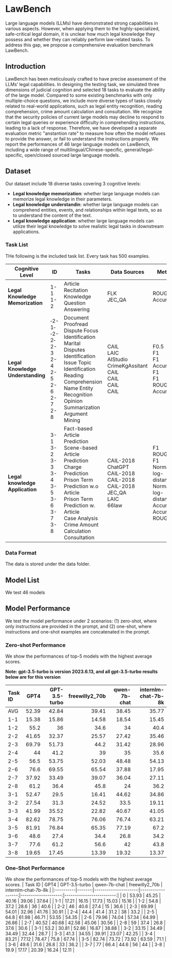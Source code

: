 # LawBench

Large language models (LLMs) have demonstrated strong capabilities in various aspects. However, when applying them to the highly-specialized, safe-critical legal domain, it is unclear how much legal knowledge they possess and whether they can reliably perform law-related tasks. To address this gap, we propose a comprehensive evaluation benchmark LawBench. 

## Introduction
LawBench has been meticulously crafted to have precise assessment of the LLMs’ legal capabilities.
In designing the testing task, we simulated three dimensions of judicial cognition and selected 18 tasks to evaluate the ability of the large model. Compared to some existing benchmarks with only multiple-choice questions, we include more diverse types of tasks closely related to real-world applications, such as legal entity recognition, reading comprehension, crime amount calculation and consultation.
We recognize that the security policies of current large models may decline to respond to certain legal queries or experience difficulty in comprehending instructions, leading to a lack of response. Therefore, we have developed
a separate evaluation metric "anstantion rate" to measure how often the model refuses to provide the answer, or fail to understand the instructions properly.
We report the performances of 46 large language models on LawBench, including a wide range of multilingual/Chinese-specific, general/legal-specific, open/closed sourced large language models.

## Dataset
Our dataset include 18 diverse tasks covering 3 cognitive levels: 
- **Legal knowledge memorization**: whether large language models can memorize legal knowledge in their parameters.
- **Legal knowledge understandin**: whether large language models can comprehend entities, events, and relationships within legal texts, so as to understand the content of the text.
- **Legal knowledge application**: whether large language models can utilize their legal knowledge to solve realistic legal tasks in downstream applications.

### Task List
THe following is the included task list. Every task has 500 examples.

| Cognitive Level                                | ID | Tasks                      | Data Sources | Metrics |
|---------------------------------------------------------|-------------|-------------------------------------|-----------------------|------------------|
|    **Legal Knowledge  Memorization**  | 1-1 <br> 1-2        | Article Recitation   <br>    Knowledge Question Answering           | FLK     <br>   JEC\_QA             | ROUGE-L   <br>  Accuracy     |
|    **Legal Knowledge Understanding**  | &#x2011;2-1&#x2011; <br> &#x2011;2-2&#x2011; <br> 2-3 <br> 2-4 <br> 2-5 <br> 2-6 <br> 2-7 <br> 2-8   | Document Proofread<br>Dispute Focus Identification <br> Marital Disputes Identification<br> Issue Topic Identification <br> Reading Comprehension <br>Name Entity Recognition <br>Opinion Summarization <br> Argument Mining | CAIL<br>LAIC<br>AIStudio<br>CrimeKgAssitant<br>CAIL<br>CAIL<br>CAIL<br>CAIL                  | F0.5<br>F1<br>F1<br>Accuracy<br>F1<br>F1<br>ROUGE-L<br>Accuracy              |                                                       
| **Legal knowledge Application**| 3-1 <br> 3-2 <br> 3-3 <br> 3-4 <br> 3-5 <br> 3-6 <br> 3-7 <br> 3-8   | Fact-based Article Prediction <br> Scene-based Article Prediction <br> Charge Prediction <br> Prison Term Prediction w.o Article <br> Prison Term Prediction w. Article <br> Case Analysis  <br> Crime Amount Calculation <br>Consultation | CAIL-2018 <br> ChatGPT <br> CAIL-2018 <br> CAIL-2018 <br> CAIL-2018 <br> JEC\_QA <br> LAIC <br> 66law| F1<br> ROUGE-L <br> F1 <br> Normalized log-distance <br> Normalized log-distance <br> Accuracy<br> Accuracy <br> ROUGE-L                                                      | 3-2         | Scene-based Article Prediction      | ChatGPT               | Rouge-L          |

### Data Format
The data is stored under the data folder.

## Model List
We test 46 models

## Model Performance
We test the  model performance under 2 scenarios: (1) zero-shot, where only instructions are provided in the prompt, and (2) one-shot, where instructions and one-shot examples are concatenated in the prompt.

### Zero-shot Performance
We show the performances of top-5 models with the highest average scores.

**Note: gpt-3.5-turbo is version 2023.6.13, and all gpt-3.5-turbo results below are for this version**

| Task ID   |   GPT4 |   GPT-3.5-turbo      |   freewilly2_70b    |   qwen-7b-chat    |   internlm-chat-7b-8k    |
|:----------|-------:|---------------------:|--------------------:|------------------:|-------------------------:|
| AVG       |  52.39 |                42.84 |               39.41 |             38.45 |                    35.77 |
| 1-1       |  15.38 |                15.86 |               14.58 |             18.54 |                    15.45 |
| 1-2       |  55.2  |                36    |               34.6  |             34    |                    40.4  |
| 2-2       |  41.65 |                32.37 |               25.57 |             27.42 |                    35.46 |
| 2-3       |  69.79 |                51.73 |               44.2  |             31.42 |                    28.96 |
| 2-4       |  44    |                41.2  |               39    |             35    |                    35.6  |
| 2-5       |  56.5  |                53.75 |               52.03 |             48.48 |                    54.13 |
| 2-6       |  76.6  |                69.55 |               65.54 |             37.88 |                    17.95 |
| 2-7       |  37.92 |                33.49 |               39.07 |             36.04 |                    27.11 |
| 2-8       |  61.2  |                36.4  |               45.8  |             24    |                    36.2  |
| 3-1       |  52.47 |                29.5  |               16.41 |             44.62 |                    34.86 |
| 3-2       |  27.54 |                31.3  |               24.52 |             33.5  |                    19.11 |
| 3-3       |  41.99 |                35.52 |               22.82 |             40.67 |                    41.05 |
| 3-4       |  82.62 |                78.75 |               76.06 |             76.74 |                    63.21 |
| 3-5       |  81.91 |                76.84 |               65.35 |             77.19 |                    67.2  |
| 3-6       |  48.6  |                27.4  |               34.4  |             26.8  |                    34.2  |
| 3-7       |  77.6  |                61.2  |               56.6  |             42    |                    43.8  |
| 3-8       |  19.65 |                17.45 |               13.39 |             19.32 |                    13.37 |

### One-Shot Performance
We show the performances of top-5 models with the highest average scores.
| Task ID   |   GPT4 |   GPT-3.5-turbo      |   qwen-7b-chat    |   freewilly2_70b    |   internlm-chat-7b-8k    |
|:----------|-------:|---------------------:|------------------:|--------------------:|-------------------------:|
| 0         |  53.93 |                45.25 |             40.16 |               39.06 |                    37.64 |
| 1-1       |  17.21 |                16.15 |             17.73 |               15.03 |                    15.16 |
| 1-2       |  54.8  |                37.2  |             28.6  |               36    |                    40.6  |
| 2-2       |  46    |                40.6  |             27.4  |               15    |                    36.6  |
| 2-3       |  69.99 |                54.01 |             32.96 |               41.76 |                    30.91 |
| 2-4       |  44.4  |                41.4  |             31.2  |               38    |                    33.2  |
| 2-5       |  64.8  |                61.98 |             46.71 |               53.55 |                    54.35 |
| 2-6       |  79.96 |                74.04 |             57.34 |               64.99 |                    26.86 |
| 2-7       |  40.52 |                40.68 |             42.58 |               45.06 |                    30.56 |
| 2-8       |  59    |                37.4  |             26.8  |               37.6  |                    30.6  |
| 3-1       |  53.2  |                30.81 |             52.86 |               16.87 |                    38.88 |
| 3-2       |  33.15 |                34.49 |             34.49 |               32.44 |                    28.7  |
| 3-3       |  41.3  |                34.55 |             39.91 |               23.07 |                    42.25 |
| 3-4       |  83.21 |                77.12 |             78.47 |               75.8  |                    67.74 |
| 3-5       |  82.74 |                73.72 |             73.92 |               63.59 |                    71.1  |
| 3-6       |  49.6  |                31.6  |             26.8  |               33    |                    36.2  |
| 3-7       |  77    |                66.4  |             44.6  |               56    |                    44    |
| 3-8       |  19.9  |                17.17 |             20.39 |               16.24 |                    12.11 |
